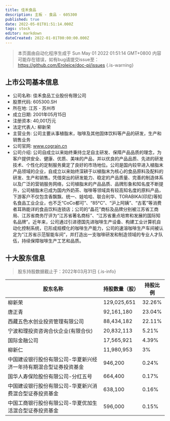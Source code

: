 ```yaml
---
title: 佳禾食品
description: 主板 - 食品 - 605300
published: true
date: 2022-05-01T01:51:14.000Z
tags: stock
editor: markdown
dateCreated: 2022-01-01T00:00:00.000Z
---
```


> 本页面由自动化程序生成于 Sun May 01 2022 01:51:14 GMT+0800
> 内容可能存在错误，如有bug请提交issue至：https://github.com/Eroleice/doc-pi/issues
{.is-warning}

## 上市公司基本信息
- 公司名称: 佳禾食品工业股份有限公司
- 股票代码: 605300.SH
- 所在地: 江苏 - 苏州市
- 成立日期: 2001年05月15日
- 注册资本: 40,001万元
- 法定代表人: 柳新荣
- 主营业务: 公司主要从事植脂末，咖啡及其他固体饮料等产品的研发，生产和销售业务
- 公司官网: www.cograin.cn
- 公司介绍: 公司自成立以来始终秉持立足自主研发、保障产品品质的理念，为客户提供安全、健康、优质、美味的产品，并以优良的产品品质、先进的研发技术、个性化的定制服务奠定了良好的市场地位。公司是国内较早进入植脂末产品领域的企业，自成立以来始终深耕于以植脂末为核心的食品原料及配料的研发、生产和销售。凭借突出的研发能力、稳定的产品质量、完善的制造体系以及广泛的营销服务网络，公司植脂末的产品品质、品牌形象和知名度不断提升，公司植脂末已成为国内外奶茶、咖啡等领域具有较高知名度的原料产品，下游客户不仅包含香飘飘、统一、娃哈哈、联合利华、TORABIKA(印尼)等知名食品工业企业，也不乏“CoCo都可”、“85°C”、“沪上阿姨”、“古茗”等消费者耳熟能详的食品饮料连锁店；公司的“晶花”商标及品牌分别被江苏省工商局、江苏省商务厅评为“江苏省著名商标”、“江苏省重点培育和发展的国际知名品牌”。近年来，公司通过引进德国先进咖啡生产设备、构建工业计算机自动化控制系统，已形成规模化的咖啡生产能力，公司的速溶咖啡生产车间被认定为“江苏省示范智能车间”，并打造出一支咖啡研发和制造领域的专业人才队伍，持续保障咖啡生产工艺和品质。


## 十大股东信息
> 股东持股数据截止于：2022年03月31日
{.is-info}

| 股东名称 | 持股数量（股） | 持股比例 |
| --- | --- | --- |
| 柳新荣 | 129,025,651 | 32.26% |
| 唐正青 | 92,161,180 | 23.04% |
| 西藏五色水创业投资管理有限公司 | 88,434,182 | 22.11% |
| 宁波和理投资咨询合伙企业(有限合伙) | 20,832,113 | 5.21% |
| 国际金融公司 | 17,565,921 | 4.39% |
| 柳新仁 | 11,980,953 | 3% |
| 中国建设银行股份有限公司-华夏新兴经济一年持有期混合型证券投资基金 | 946,200 | 0.24% |
| 国华人寿保险股份有限公司-分红五号 | 664,400 | 0.17% |
| 中国建设银行股份有限公司-华夏新兴消费混合型证券投资基金 | 638,100 | 0.16% |
| 中国工商银行股份有限公司-华夏优加生活混合型证券投资基金 | 596,000 | 0.15% |




